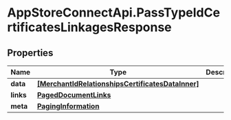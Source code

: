 # AppStoreConnectApi.PassTypeIdCertificatesLinkagesResponse

## Properties

Name | Type | Description | Notes
------------ | ------------- | ------------- | -------------
**data** | [**[MerchantIdRelationshipsCertificatesDataInner]**](MerchantIdRelationshipsCertificatesDataInner.md) |  | 
**links** | [**PagedDocumentLinks**](PagedDocumentLinks.md) |  | 
**meta** | [**PagingInformation**](PagingInformation.md) |  | [optional] 


